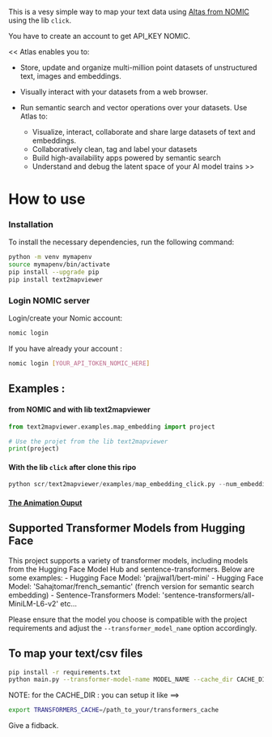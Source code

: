 This is a vesy simple way to map your text data using [Altas from NOMIC](https://docs.nomic.ai/index.html) using the lib `click`.

You have to create an account to get API_KEY NOMIC. 

<< Atlas enables you to:
* Store, update and organize multi-million point datasets of unstructured text, images and embeddings.
* Visually interact with your datasets from a web browser.
* Run semantic search and vector operations over your datasets.
Use Atlas to:

    - Visualize, interact, collaborate and share large datasets of text and embeddings.
    - Collaboratively clean, tag and label your datasets
    - Build high-availability apps powered by semantic search
    - Understand and debug the latent space of your AI model trains  >>


# How to use
### Installation

To install the necessary dependencies, run the following command:

```bash
python -m venv mymapenv 
source mymapenv/bin/activate
pip install --upgrade pip 
pip install text2mapviewer
```

### Login NOMIC server

Login/create your Nomic account:

```bash
nomic login
```
If you have already your account : 

```bash
nomic login [YOUR_API_TOKEN_NOMIC_HERE] 
```
## Examples : 
#### from NOMIC and with lib text2mapviewer 
```python
from text2mapviewer.examples.map_embedding import project

# Use the projet from the lib text2mapviewer 
print(project) 
```

#### With the lib `click` after clone this ripo

```python
python scr/text2mapviewer/examples/map_embedding_click.py --num_embeddings 10000 --embedding_dim 256
```

#### [ The Animation Ouput](https://atlas.nomic.ai/map/0b4c0459-98f2-4aab-8d47-875765832049/54017477-907d-46e8-8d56-dddf7ab7fcfc)




## Supported Transformer Models from Hugging Face 

This project supports a variety of transformer models, including models from the Hugging Face Model Hub and sentence-transformers. Below are some examples:
    - Hugging Face Model: 'prajjwal1/bert-mini'
    - Hugging Face Model: 'Sahajtomar/french_semantic'  (french version for semantic search embedding) 
    - Sentence-Transformers Model: 'sentence-transformers/all-MiniLM-L6-v2' etc...

Please ensure that the model you choose is compatible with the project requirements and adjust the `--transformer_model_name` option accordingly.

## To map your text/csv  files

```bash
pip install -r requirements.txt
python main.py --transformer-model-name MODEL_NAME --cache_dir CACHE_DIR --batch-size BATCH_SIZE --file-path FILE_PATH
```
NOTE: for the CACHE_DIR : you can setup it like ==> 

```bash
export TRANSFORMERS_CACHE=/path_to_your/transformers_cache
```

Give a fidback. 